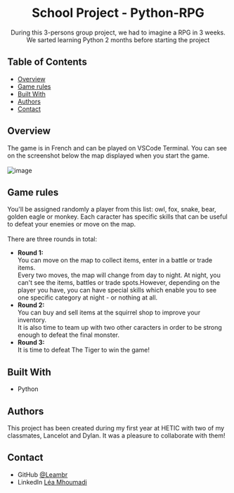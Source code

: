 <h1 align="center">School Project - Python-RPG</h1>

<div align="center">During this 3-persons group project, we had to imagine a RPG in 3 weeks. We sarted learning Python 2 months before starting the project</div>

## Table of Contents

- [Overview](#overview)
- [Game rules](#game-rules)
- [Built With](#built-with)
- [Authors](#authors)
- [Contact](#contact)

## Overview

The game is in French and can be played on VSCode Terminal. You can see on the screenshot below the map displayed when you start the game.<br><br>
![image](https://user-images.githubusercontent.com/95865130/153712005-1d0154c9-4bcc-42ed-9f1d-57a42608dae8.png)

## Game rules

You'll be assigned randomly a player from this list: owl, fox, snake, bear, golden eagle or monkey. Each caracter has specific skills that can be useful to defeat your enemies or move on the map.<br><br>
There are three rounds in total:<br>
- <strong>Round 1:</strong><br> You can move on the map to collect items, enter in a battle or trade items.<br>Every two moves, the map will change from day to night. At night, you can't see the items, battles or trade spots.However, depending on the player you have, you can have special skills which enable you to see one specific category at night - or nothing at all.<br>
- <strong>Round 2:</strong><br> You can buy and sell items at the squirrel shop to improve your inventory.<br>It is also time to team up with two other caracters in order to be strong enough to defeat the final monster.<br>
- <strong>Round 3:</strong><br> It is time to defeat The Tiger to win the game!


## Built With

- Python

## Authors

This project has been created during my first year at HETIC with two of my classmates, Lancelot and Dylan. It was a pleasure to collaborate with them!

## Contact

- GitHub [@Leambr](https://github.com/Leambr)
- LinkedIn [Léa Mhoumadi](https://www.linkedin.com/in/lea-mhoumadi)

